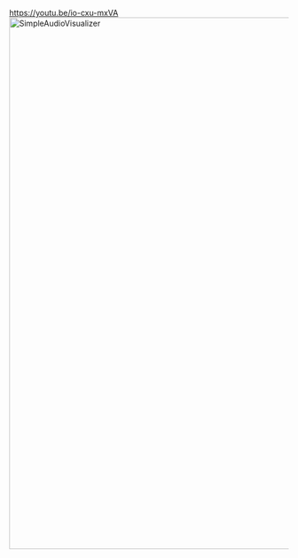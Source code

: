 https://youtu.be/io-cxu-mxVA
<img width="959" alt="SimpleAudioVisualizer" src="https://github.com/Rimaethon/Simple-Audio-Visualizer/assets/44122638/2dc6f9ba-a581-4a86-a6cf-fc0502e59492">

